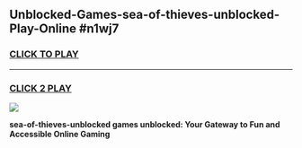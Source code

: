 
## Unblocked-Games-sea-of-thieves-unblocked-Play-Online #n1wj7
<h3>
<a href="https://news.freeplayer.one?title=sea-of-thieves-unblocked&ref=3">CLICK TO PLAY</a></h3>
<hr>

<h3>
<a href="https://news.freeplayer.one?title=sea-of-thieves-unblocked&ref=3">CLICK 2 PLAY</a>
  
</h3>

<a href="https://news.freeplayer.one?title=sea-of-thieves-unblocked&ref=3"><img src="https://clearcache.store/games.png"></a>


**sea-of-thieves-unblocked games unblocked: Your Gateway to Fun and Accessible Online Gaming**
